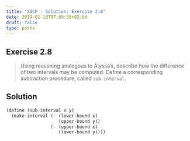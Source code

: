 ```yaml
---
title: "SICP - Solution: Exercise 2.8"
date: 2019-01-10T07:09:58+02:00
draft: false
type: posts
---
```


## Exercise 2.8

> Using reasoning analogous to Alyssa’s, describe how the difference of two intervals may be computed. Define a corresponding subtraction procedure, called `sub-interval`.

## Solution

```scheme
(define (sub-interval x y)
  (make-interval (- (lower-bound x)
                    (upper-bound y))
                 (- (upper-bound x)
                    (lower-bound y))))
```

